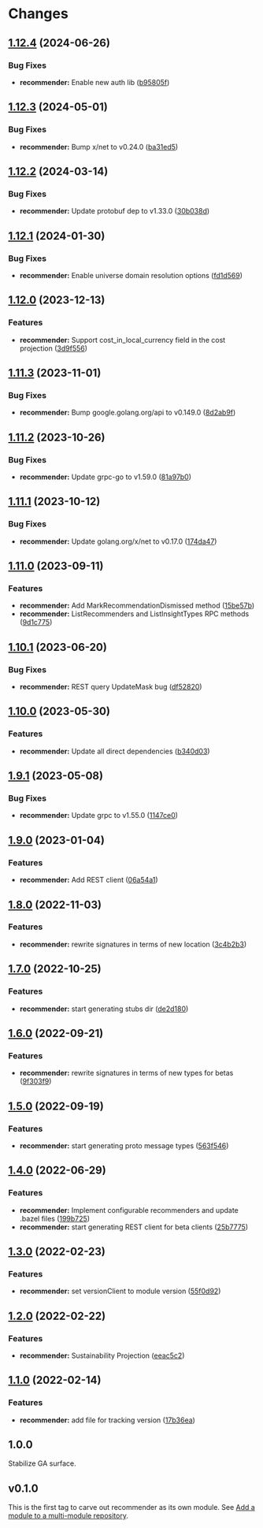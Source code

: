 # Changes

## [1.12.4](https://github.com/googleapis/google-cloud-go/compare/recommender/v1.12.3...recommender/v1.12.4) (2024-06-26)


### Bug Fixes

* **recommender:** Enable new auth lib ([b95805f](https://github.com/googleapis/google-cloud-go/commit/b95805f4c87d3e8d10ea23bd7a2d68d7a4157568))

## [1.12.3](https://github.com/googleapis/google-cloud-go/compare/recommender/v1.12.2...recommender/v1.12.3) (2024-05-01)


### Bug Fixes

* **recommender:** Bump x/net to v0.24.0 ([ba31ed5](https://github.com/googleapis/google-cloud-go/commit/ba31ed5fda2c9664f2e1cf972469295e63deb5b4))

## [1.12.2](https://github.com/googleapis/google-cloud-go/compare/recommender/v1.12.1...recommender/v1.12.2) (2024-03-14)


### Bug Fixes

* **recommender:** Update protobuf dep to v1.33.0 ([30b038d](https://github.com/googleapis/google-cloud-go/commit/30b038d8cac0b8cd5dd4761c87f3f298760dd33a))

## [1.12.1](https://github.com/googleapis/google-cloud-go/compare/recommender/v1.12.0...recommender/v1.12.1) (2024-01-30)


### Bug Fixes

* **recommender:** Enable universe domain resolution options ([fd1d569](https://github.com/googleapis/google-cloud-go/commit/fd1d56930fa8a747be35a224611f4797b8aeb698))

## [1.12.0](https://github.com/googleapis/google-cloud-go/compare/recommender/v1.11.3...recommender/v1.12.0) (2023-12-13)


### Features

* **recommender:** Support cost_in_local_currency field in the cost projection ([3d9f556](https://github.com/googleapis/google-cloud-go/commit/3d9f55678654fe678d44f3f4a08bf26c3830b653))

## [1.11.3](https://github.com/googleapis/google-cloud-go/compare/recommender/v1.11.2...recommender/v1.11.3) (2023-11-01)


### Bug Fixes

* **recommender:** Bump google.golang.org/api to v0.149.0 ([8d2ab9f](https://github.com/googleapis/google-cloud-go/commit/8d2ab9f320a86c1c0fab90513fc05861561d0880))

## [1.11.2](https://github.com/googleapis/google-cloud-go/compare/recommender/v1.11.1...recommender/v1.11.2) (2023-10-26)


### Bug Fixes

* **recommender:** Update grpc-go to v1.59.0 ([81a97b0](https://github.com/googleapis/google-cloud-go/commit/81a97b06cb28b25432e4ece595c55a9857e960b7))

## [1.11.1](https://github.com/googleapis/google-cloud-go/compare/recommender/v1.11.0...recommender/v1.11.1) (2023-10-12)


### Bug Fixes

* **recommender:** Update golang.org/x/net to v0.17.0 ([174da47](https://github.com/googleapis/google-cloud-go/commit/174da47254fefb12921bbfc65b7829a453af6f5d))

## [1.11.0](https://github.com/googleapis/google-cloud-go/compare/recommender/v1.10.1...recommender/v1.11.0) (2023-09-11)


### Features

* **recommender:** Add MarkRecommendationDismissed method ([15be57b](https://github.com/googleapis/google-cloud-go/commit/15be57b9264a793494cedc3966034fa20f56d7c5))
* **recommender:** ListRecommenders and ListInsightTypes RPC methods ([9d1c775](https://github.com/googleapis/google-cloud-go/commit/9d1c7757ab28a4fe7dd58bffa3ccc651037b230b))

## [1.10.1](https://github.com/googleapis/google-cloud-go/compare/recommender/v1.10.0...recommender/v1.10.1) (2023-06-20)


### Bug Fixes

* **recommender:** REST query UpdateMask bug ([df52820](https://github.com/googleapis/google-cloud-go/commit/df52820b0e7721954809a8aa8700b93c5662dc9b))

## [1.10.0](https://github.com/googleapis/google-cloud-go/compare/recommender/v1.9.1...recommender/v1.10.0) (2023-05-30)


### Features

* **recommender:** Update all direct dependencies ([b340d03](https://github.com/googleapis/google-cloud-go/commit/b340d030f2b52a4ce48846ce63984b28583abde6))

## [1.9.1](https://github.com/googleapis/google-cloud-go/compare/recommender/v1.9.0...recommender/v1.9.1) (2023-05-08)


### Bug Fixes

* **recommender:** Update grpc to v1.55.0 ([1147ce0](https://github.com/googleapis/google-cloud-go/commit/1147ce02a990276ca4f8ab7a1ab65c14da4450ef))

## [1.9.0](https://github.com/googleapis/google-cloud-go/compare/recommender/v1.8.0...recommender/v1.9.0) (2023-01-04)


### Features

* **recommender:** Add REST client ([06a54a1](https://github.com/googleapis/google-cloud-go/commit/06a54a16a5866cce966547c51e203b9e09a25bc0))

## [1.8.0](https://github.com/googleapis/google-cloud-go/compare/recommender/v1.7.0...recommender/v1.8.0) (2022-11-03)


### Features

* **recommender:** rewrite signatures in terms of new location ([3c4b2b3](https://github.com/googleapis/google-cloud-go/commit/3c4b2b34565795537aac1661e6af2442437e34ad))

## [1.7.0](https://github.com/googleapis/google-cloud-go/compare/recommender/v1.6.0...recommender/v1.7.0) (2022-10-25)


### Features

* **recommender:** start generating stubs dir ([de2d180](https://github.com/googleapis/google-cloud-go/commit/de2d18066dc613b72f6f8db93ca60146dabcfdcc))

## [1.6.0](https://github.com/googleapis/google-cloud-go/compare/recommender/v1.5.0...recommender/v1.6.0) (2022-09-21)


### Features

* **recommender:** rewrite signatures in terms of new types for betas ([9f303f9](https://github.com/googleapis/google-cloud-go/commit/9f303f9efc2e919a9a6bd828f3cdb1fcb3b8b390))

## [1.5.0](https://github.com/googleapis/google-cloud-go/compare/recommender/v1.4.0...recommender/v1.5.0) (2022-09-19)


### Features

* **recommender:** start generating proto message types ([563f546](https://github.com/googleapis/google-cloud-go/commit/563f546262e68102644db64134d1071fc8caa383))

## [1.4.0](https://github.com/googleapis/google-cloud-go/compare/recommender/v1.3.0...recommender/v1.4.0) (2022-06-29)


### Features

* **recommender:** Implement configurable recommenders and  update .bazel files ([199b725](https://github.com/googleapis/google-cloud-go/commit/199b7250f474b1a6f53dcf0aac0c2966f4987b68))
* **recommender:** start generating REST client for beta clients ([25b7775](https://github.com/googleapis/google-cloud-go/commit/25b77757c1e6f372e03bf99ab7461264bba48d26))

## [1.3.0](https://github.com/googleapis/google-cloud-go/compare/recommender/v1.2.0...recommender/v1.3.0) (2022-02-23)


### Features

* **recommender:** set versionClient to module version ([55f0d92](https://github.com/googleapis/google-cloud-go/commit/55f0d92bf112f14b024b4ab0076c9875a17423c9))

## [1.2.0](https://github.com/googleapis/google-cloud-go/compare/recommender/v1.1.0...recommender/v1.2.0) (2022-02-22)


### Features

* **recommender:** Sustainability Projection ([eeac5c2](https://github.com/googleapis/google-cloud-go/commit/eeac5c245fac73b60e256a890855e682ac733b17))

## [1.1.0](https://github.com/googleapis/google-cloud-go/compare/recommender/v1.0.0...recommender/v1.1.0) (2022-02-14)


### Features

* **recommender:** add file for tracking version ([17b36ea](https://github.com/googleapis/google-cloud-go/commit/17b36ead42a96b1a01105122074e65164357519e))

## 1.0.0

Stabilize GA surface.

## v0.1.0

This is the first tag to carve out recommender as its own module. See
[Add a module to a multi-module repository](https://github.com/golang/go/wiki/Modules#is-it-possible-to-add-a-module-to-a-multi-module-repository).
